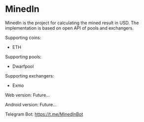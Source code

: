 # MinedIn
MinedIn is the project for calculating the mined result in USD. The implementation is based on open API of pools and exchangers.

Supporting coins:
- ETH

Supporting pools:
- Dwarfpool

Supporting exchangers:
- Exmo

Web version: Future...

Android version: Future...

Telegram Bot: https://t.me/MinedInBot
